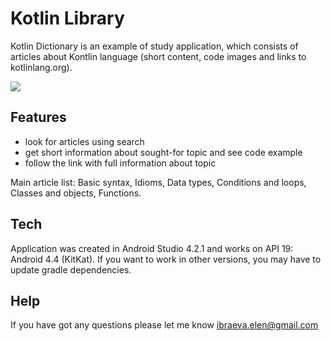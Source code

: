 # Kotlin Library

Kotlin Dictionary is an example of study application, which consists of articles about Kontlin language (short content, code images and links to kotlinlang.org).


![](https://github.com/ElenaIbr/KotlinLibrary/blob/master/demo_final.gif?raw=true)

## Features

- look for articles using search 
- get short information about sought-for topic and see code example
- follow the link with full information about topic

Main article list: Basic syntax, Idioms, Data types, Conditions and loops, Сlasses and objects, Functions.

## Tech

Application was created in Android Studio 4.2.1 and works on API 19: Android 4.4 (KitKat).
If you want to work in other versions, you may have to update gradle dependencies.

## Help

If you have got any questions please let me know ibraeva.elen@gmail.com
